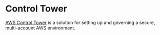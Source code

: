 # Control Tower

[AWS Control Tower](https://aws.amazon.com/controltower/?control-blogs.sort-by=item.additionalFields.createdDate&control-blogs.sort-order=desc) is a solution for setting up and governing a secure, multi-account AWS environment. 